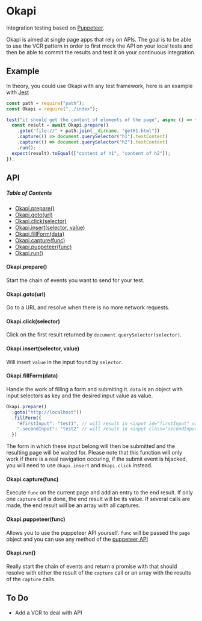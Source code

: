 # Okapi

Integration testing based on [Puppeteer](https://github.com/GoogleChrome/puppeteer).

Okapi is aimed at single page apps that rely on APIs.
The goal is to be able to use the VCR pattern in order to first mock the API on your local tests and then be able to commit the results and test it on your continuous integration.

## Example

In theory, you could use Okapi with any test framework, here is an example with [Jest](https://facebook.github.io/jest/)

```javascript
const path = require("path");
const Okapi = require("../index");

test("it should get the content of elements of the page", async () => {
  const result = await Okapi.prepare()
    .goto("file://" + path.join(__dirname, "getH1.html"))
    .capture(() => document.querySelector("h1").textContent)
    .capture(() => document.querySelector("h2").textContent)
    .run();
  expect(result).toEqual(["content of h1", "content of h2"]);
});
```

## API

##### Table of Contents

* [Okapi.prepare()](#okapiprepare)
* [Okapi.goto(url)](#okapigotourl)
* [Okapi.click(selector)](#okapiclickselector)
* [Okapi.insert(selector, value)](#okapiinsertselector-value)
* [Okapi.fillForm(data)](#okapifillformdata)
* [Okapi.capture(func)](#okapicapturefunc)
* [Okapi.puppeteer(func)](#okapipuppeteerfunc)
* [Okapi.run()](#okapirun)

#### Okapi.prepare()

Start the chain of events you want to send for your test.

#### Okapi.goto(url)

Go to a URL and resolve when there is no more network requests.

#### Okapi.click(selector)

Click on the first result returned by `document.querySelector(selector)`.

#### Okapi.insert(selector, value)

Will insert `value` in the input found by `selector`.

#### Okapi.fillForm(data)

Handle the work of filling a form and submiting it.
`data` is an object with input selectors as key and the desired input value as value.


```javascript
Okapi.prepare()
  .goto("http://localhost"))
  .fillForm({
    "#firstInput": "test1", // will result in <input id="firstInput" value="test1" />
    ".secondInput": "test2" // will result in <input class="secondInput" value="test2" />
  })
```

The form in which these input belong will then be submitted and the resulting page will be waited for.
Please note that this function will only work if there is a real navigation occuring, if the submit event is hijacked, you will need to use `Okapi.insert` and `Okapi.click` instead.

#### Okapi.capture(func)

Execute `func` on the current page and add an entry to the end result.
If only one `capture` call is done, the end result will be its value.
If several calls are made, the end result will be an array with all captures.

#### Okapi.puppeteer(func)

Allows you to use the puppeteer API yourself.
`func` will be passed the `page` object and you can use any method of the [puppeteer API](https://github.com/GoogleChrome/puppeteer/blob/master/docs/api.md)

#### Okapi.run()

Really start the chain of events and return a promise with that should resolve with either the result of the `capture` call or an array with the results of the `capture` calls.


## To Do

* Add a VCR to deal with API
